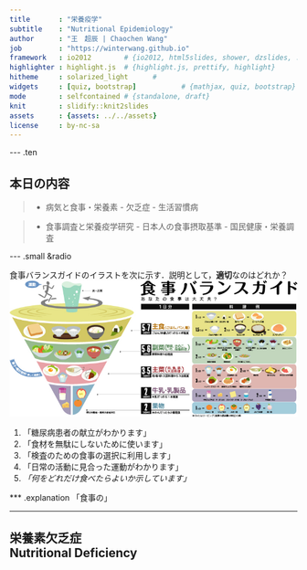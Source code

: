 ```yaml
---
title       : "栄養疫学"
subtitle    : "Nutritional Epidemiology"
author      : "王　超辰 | Chaochen Wang"
job         : "https://winterwang.github.io"
framework   : io2012        # {io2012, html5slides, shower, dzslides, ...}
highlighter : highlight.js  # {highlight.js, prettify, highlight}
hitheme     : solarized_light      #
widgets     : [quiz, bootstrap]           # {mathjax, quiz, bootstrap}
mode        : selfcontained # {standalone, draft}
knit        : slidify::knit2slides
assets      : {assets: ../../assets}
license     : by-nc-sa
---
```


<style>
.ninety {
  font-size: 90%;
   }

.eightyfive {
   font-size: 85%;
   }
.ten {
   font-size: 10%;
}
.modal-body{height: 700px;}
.modal-body p {font-size: 1.3em}

</style>

--- .ten

## 本日の内容

>-  病気と食事・栄養素
    - 欠乏症
    - 生活習慣病

>-  食事調査と栄養疫学研究
    - 日本人の食事摂取基準
    - 国民健康・栄養調査

--- .small &radio


食事バランスガイドのイラストを次に示す．説明として，**適切**なのはどれか？
![](img/syokujibalance.jpg)

1. 「糖尿病患者の献立がわかります」
2. 「食材を無駄にしないために使います」
3. 「検査のための食事の選択に利用します」
4. 「日常の活動に見合った運動がわかります」
5. _「何をどれだけ食べたらよいか示しています」_


*** .explanation
「食事の」


---

## **栄養素欠乏症 <br>Nutritional Deficiency**
